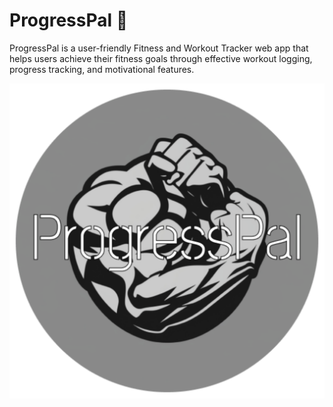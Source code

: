 # ProgressPal 🦾
ProgressPal is a user-friendly Fitness and Workout Tracker web app that helps users achieve their fitness goals through effective workout logging, progress tracking, and motivational features.

![ProgressPal Logo](frontend/src/assets/images/logo.svg)
